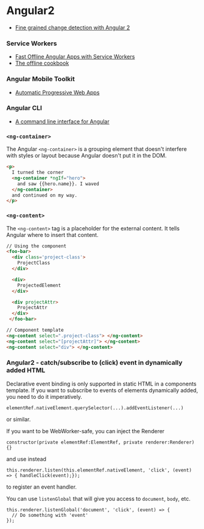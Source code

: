 # Angular2

* [Fine grained change detection with Angular 2](https://juristr.com/blog/2016/04/angular2-change-detection/)

### Service Workers
* [Fast Offline Angular Apps with Service Workers](https://coryrylan.com/blog/fast-offline-angular-apps-with-service-workers)
* [The offline cookbook](https://jakearchibald.com/2014/offline-cookbook/)

### Angular Mobile Toolkit
* [Automatic Progressive Web Apps](https://mobile.angular.io)

### Angular CLI
* [A command line interface for Angular](https://cli.angular.io)

### ```<ng-container>```
The Angular ```<ng-container>``` is a grouping element that doesn't interfere with styles or layout because Angular doesn't put it in the DOM.
```html
<p>
  I turned the corner
  <ng-container *ngIf="hero">
    and saw {{hero.name}}. I waved
  </ng-container>
  and continued on my way.
</p>
```

### ```<ng-content>```
The ```<ng-content>``` tag is a placeholder for the external content. It tells Angular where to insert that content.
```html
// Using the component
<foo-bar>
  <div class='project-class'>
    ProjectClass
  </div>

  <div>
    ProjectedElement
  </div>

  <div projectAttr>
    ProjectAttr
  </div>
 </foo-bar>
 ``` 
 
 ```html
 // Component template
<ng-content select=".project-class"> </ng-content>
<ng-content select="[projectAttr]"> </ng-content>
<ng-content select="div"> </ng-content>
```

### Angular2 - catch/subscribe to (click) event in dynamically added HTML  
Declarative event binding is only supported in static HTML in a components template.
If you want to subscribe to events of elements dynamically added, you need to do it imperatively.
```
elementRef.nativeElement.querySelector(...).addEventListener(...)
```
or similar.

If you want to be WebWorker-safe, you can inject the Renderer
```
constructor(private elementRef:ElementRef, private renderer:Renderer) {}
```
and use instead
```
this.renderer.listen(this.elementRef.nativeElement, 'click', (event) => { handleClick(event);});
```
to register an event handler.

You can use ```listenGlobal``` that will give you access to ```document```, ```body```, etc.
```
this.renderer.listenGlobal('document', 'click', (event) => {
  // Do something with 'event'
});
```
